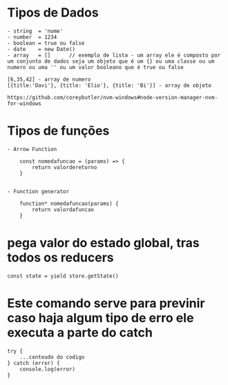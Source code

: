 # Tipos de Dados
    - string  = 'nome'
    - number  = 1234
    - boolean = true ou false
    - date    = new Date()
    - array   = []      // exemplo de lista - um array ele é composto por um conjunto de dados seja um objeto que é um {} ou uma classe ou um numero ou uma '' ou um valor booleano que é true ou false

    [6,35,42] - array de numero
    [{title:'Davi'}, {title: 'Elio'}, {title: 'Bi'}] - array de objeto

    https://github.com/coreybutler/nvm-windows#node-version-manager-nvm-for-windows



# Tipos de funções

    - Arrow Function

        const nomedafuncao = (params) => {
            return valorderetorno
        }

    
    - Function generator

        function* nomedafuncao(params) {
            return valordafuncao
        }


# pega valor do estado global, tras todos os reducers 
    
    const state = yield store.getState() 


# Este comando serve para previnir caso haja algum tipo de erro ele executa a parte do catch

    try {
        ...conteudo do codigo
	} catch (error) {
        console.log(error)
    }